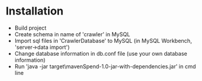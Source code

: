 # Installation
- Build project 
- Create schema in name of 'crawler' in MySQL
- Import sql files in 'CrawlerDatabase' to MySQL (in MySQL Workbench, 'server->data import') 
- Change database information in db.conf file (use your own database information)
- Run 'java -jar target\mavenSpend-1.0-jar-with-dependencies.jar' in cmd line
